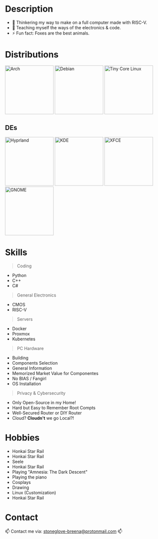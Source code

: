 # Description
- 🔭 Thinkering my way to make on a full computer made with RISC-V.
- 🌱 Teaching myself the ways of the electronics & code.
- ⚡ Fun fact: Foxes are the best animals.

# Distributions
<img src="https://github.com/Breena-Stoneglove/Breena-Stoneglove/assets/143509797/a6e8b495-cbc0-44e5-a72e-4ef8938b209d" alt="Arch" height="160"/>  
<img src="https://github.com/Breena-Stoneglove/Breena-Stoneglove/assets/143509797/6448be7d-9415-4b56-8c42-53e7937766f4" alt="Debian" height="160"/>  
<img src="https://github.com/Breena-Stoneglove/Breena-Stoneglove/assets/143509797/66cbdce3-b474-48fc-8455-ecfbddd2430a" alt="Tiny Core Linux" height="160"/>

## DEs
<img src="https://github.com/Breena-Stoneglove/Breena-Stoneglove/assets/143509797/cd71a2ec-203a-4ca8-87c1-9ac4fd6512d9" alt="Hyprland" height="160"/>  
<img src="https://github.com/Breena-Stoneglove/Breena-Stoneglove/assets/143509797/c962bc3a-88ca-4431-9592-acbc0d75c492" alt="KDE" height="160"/>  
<img src="https://github.com/Breena-Stoneglove/Breena-Stoneglove/assets/143509797/a4653f30-b889-4fd0-86b5-c749cd91d279" alt="XFCE" height="160"/>  
<img src="https://github.com/Breena-Stoneglove/Breena-Stoneglove/assets/143509797/ff152b7c-e380-4a0c-a681-8018af6ad37c" alt="GNOME" height="160"/>

# Skills

> Coding
-   Python
-   C++
-   C#

> General Electronics
-   CMOS
-   RISC-V

> Servers
-   Docker
-   Proxmox
-   Kubernetes

> PC Hardware
-   Building
-   Components Selection
-   General Information
-   Memorized Market Value for Componentes
-   No BIAS / Fangirl
-   OS Installation

> Privacy & Cybersecurity
- Only Open-Source in my Home!
- Hard but Easy to Remember Root Compts
- Well-Secured Router or DIY Router
- Cloud? **Cloudn't** we go Local?!

# Hobbies

- Honkai Star Rail
- Honkai Star Rail
- Seele
- Honkai Star Rail
- Playing "Amnesia: The Dark Descent"
- Playing the piano
- Cosplays
- Drawing
- Linux (Customization)
- Honkai Star Rail

# Contact
📫 Contact me via: stoneglove-breena@protonmail.com 📫
